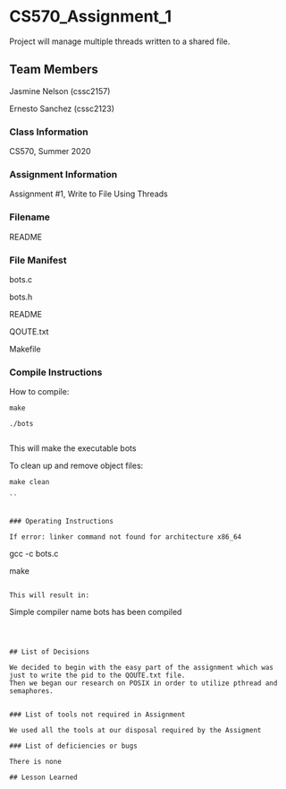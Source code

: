# CS570_Assignment_1

Project will manage multiple threads written to a shared file.

## Team Members

Jasmine Nelson (cssc2157)

Ernesto Sanchez (cssc2123)

### Class Information

CS570, Summer 2020

### Assignment Information

Assignment #1, Write to File Using Threads

### Filename

README

### File Manifest

bots.c

bots.h

README

QOUTE.txt

Makefile

### Compile Instructions

How to compile:

```
make

./bots


```

This will make the executable bots

To clean up and remove object files:

```
make clean

``


### Operating Instructions

If error: linker command not found for architecture x86_64

```
gcc -c bots.c

make
```

This will result in:

```
Simple compiler name bots has been compiled
```



## List of Decisions

We decided to begin with the easy part of the assignment which was just to write the pid to the QOUTE.txt file.
Then we began our research on POSIX in order to utilize pthread and semaphores.


### List of tools not required in Assignment

We used all the tools at our disposal required by the Assigment

### List of deficiencies or bugs

There is none

## Lesson Learned


